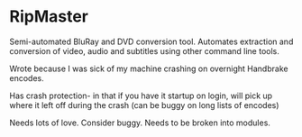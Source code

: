 RipMaster
=========

Semi-automated BluRay and DVD conversion tool. Automates extraction and conversion of video, audio and subtitles using other command line tools.

Wrote because I was sick of my machine crashing on overnight Handbrake encodes.

Has crash protection- in that if you have it startup on login, will pick up where it left off during the crash (can be buggy on long lists of encodes)

Needs lots of love. Consider buggy. Needs to be broken into modules.

